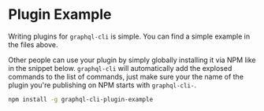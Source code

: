 # Plugin Example

Writing plugins for `graphql-cli` is simple. You can find a simple example in the files above.

Other people can use your plugin by simply globally installing it via NPM like in the snippet below. `graphql-cli` will automatically add the explosed commands to the list of commands, just make sure your the name of the plugin you're publishing on NPM starts with `graphql-cli-`.

```sh
npm install -g graphql-cli-plugin-example
```
